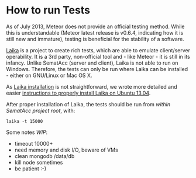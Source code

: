 How to run Tests
================

As of July 2013, Meteor does not provide an official testing method. While this is understandable
(Meteor latest release is v0.6.4, indicating how it is still new and immature), 
testing is beneficial for the stability of a software.

[Laika](http://arunoda.github.io/laika/) is a project to create rich tests, which are able to emulate client/server
operability. It is a 3rd party, non-official tool and - like Meteor - it is still in its infancy.
Unlike SematAcc (server and client), Laika is not able to run on Windows. Therefore, the tests can only be run where
Laika can be installed - either on GNU/Linux or Mac OS X.

As [Laika installation](http://arunoda.github.io/laika/getting-started.html) is not straightforward, we wrote 
more detailed and easier [instructions to properly install Laika on Ubuntu 13.04](http://task3.cc/1880/how-to-use-laika-testing-framework-for-meteor-on-ubuntu-13-04/).

After proper installation of Laika, the tests should be run from _within SematAcc project root_, with:

    laika -t 15000

Some notes _WIP_:
- timeout 10000+
- need memory and disk I/O, beware of VMs
- clean mongodb /data/db
- kill node sometimes
- be patient :-)
